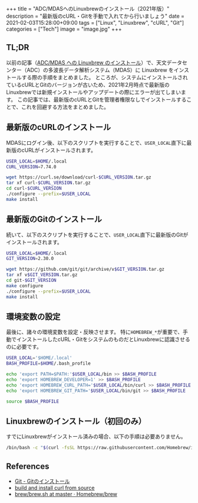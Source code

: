 +++
title = "ADC/MDASへのLinuxbrewのインストール（2021年版）"
description = "最新版のcURL・Gitを手動で入れてから行いましょう"
date = 2021-02-03T15:28:00+09:00
tags = ["Linux", "Linuxbrew", "cURL", "Git"]
categories = ["Tech"]
image = "image.jpg"
+++

## TL;DR

以前の記事（[ADC/MDAS への Linuxbrew のインストール](/posts/11)）で、天文データセンター（ADC）の多波長データ解析システム（MDAS）に Linuxbrew をインストールする際の手順をまとめました。
ところが、システムにインストールされているcURLとGitのバージョンが古いため、2021年2月時点で最新版のLinuxbrewでは新規インストールやアップデートの際にエラーが出てしまいます。
この記事では、最新版のcURLとGitを管理者権限なしでインストールすることで、これを回避する方法をまとめました。

## 最新版のcURLのインストール

MDASにログイン後、以下のスクリプトを実行することで、`USER_LOCAL`直下に最新版のcURLがインストールされます。

```bash
USER_LOCAL=$HOME/.local
CURL_VERSION=7.74.0

wget https://curl.se/download/curl-$CURL_VERSION.tar.gz
tar xf curl-$CURL_VERSION.tar.gz
cd curl-$CURL_VERSION
./configure --prefix=$USER_LOCAL
make install
```

## 最新版のGitのインストール

続いて、以下のスクリプトを実行することで、`USER_LOCAL`直下に最新版のGitがインストールされます。

```bash
USER_LOCAL=$HOME/.local
GIT_VERSION=2.30.0

wget https://github.com/git/git/archive/v$GIT_VERSION.tar.gz
tar xf v$GIT_VERSION.tar.gz
cd git-$GIT_VERSION
make configure
./configure --prefix=$USER_LOCAL
make install
```

## 環境変数の設定

最後に、諸々の環境変数を設定・反映させます。
特に`HOMEBREW_*`が重要で、手動でインストールしたcURL・GitをシステムのものだとLinuxbrewに認識させるのに必要です。

```bash
USER_LOCAL='$HOME/.local'
BASH_PROFILE=$HOME/.bash_profile

echo 'export PATH=$PATH:'$USER_LOCAL/bin >> $BASH_PROFILE
echo 'export HOMEBREW_DEVELOPER=1' >> $BASH_PROFILE
echo 'export HOMEBREW_CURL_PATH='$USER_LOCAL/bin/curl >> $BASH_PROFILE
echo 'export HOMEBREW_GIT_PATH='$USER_LOCAL/bin/git >> $BASH_PROFILE

source $BASH_PROFILE
```

## Linuxbrewのインストール（初回のみ）

すでにLinuxbrewがインストール済みの場合、以下の手順は必要ありません。

```bash
/bin/bash -c "$(curl -fsSL https://raw.githubusercontent.com/Homebrew/install/HEAD/install.sh)"
```

## References

- [Git - Gitのインストール](https://git-scm.com/book/ja/v2/%E4%BD%BF%E3%81%84%E5%A7%8B%E3%82%81%E3%82%8B-Git%E3%81%AE%E3%82%A4%E3%83%B3%E3%82%B9%E3%83%88%E3%83%BC%E3%83%AB)
- [build and install curl from source](https://curl.se/docs/install.html)
- [brew/brew.sh at master · Homebrew/brew](https://github.com/Homebrew/brew/blob/master/Library/Homebrew/brew.sh#L289)
